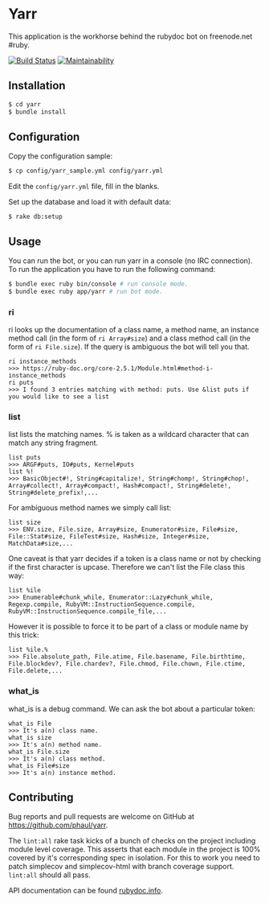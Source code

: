 # Yarr

This application is the workhorse behind the rubydoc bot on freenode.net #ruby.

[![Build Status](https://travis-ci.org/phaul/yarr.svg?branch=master)](https://travis-ci.org/phaul/yarr)
[![Maintainability](https://api.codeclimate.com/v1/badges/4a48c3a34babe2af4e8f/maintainability)](https://codeclimate.com/github/phaul/yarr/maintainability)

## Installation

```bash
$ cd yarr
$ bundle install
```

## Configuration

Copy the configuration sample:

```bash
$ cp config/yarr_sample.yml config/yarr.yml
```

Edit the `config/yarr.yml` file, fill in the blanks.

Set up the database and load it with default data:

```
$ rake db:setup
```

## Usage

You can run the bot, or you can run yarr in a console (no IRC connection).
To run the application you have to run the following command:

```bash
$ bundle exec ruby bin/console # run console mode.
$ bundle exec ruby app/yarr # run bot mode.
```

### ri

ri looks up the documentation of a class name, a method name, an instance
method call (in the form of `ri Array#size`) and a class method call (in the
form of `ri File.size`). If the query is ambiguous the bot will tell you that.

```
ri instance_methods
>>> https://ruby-doc.org/core-2.5.1/Module.html#method-i-instance_methods
ri puts
>>> I found 3 entries matching with method: puts. Use &list puts if you would like to see a list
```

### list

list lists the matching names. % is taken as a wildcard character that can
match any string fragment.

```
list puts
>>> ARGF#puts, IO#puts, Kernel#puts
list %!
>>> BasicObject#!, String#capitalize!, String#chomp!, String#chop!, Array#collect!, Array#compact!, Hash#compact!, String#delete!, String#delete_prefix!,...
```

For ambiguous method names we simply call list:

```
list size
>>> ENV.size, File.size, Array#size, Enumerator#size, File#size, File::Stat#size, FileTest#size, Hash#size, Integer#size, MatchData#size,...
```

One caveat is that yarr decides if a token is a class name or not by checking
if the first character is upcase. Therefore we can't list the File class this
way:

```
list %ile
>>> Enumerable#chunk_while, Enumerator::Lazy#chunk_while, Regexp.compile, RubyVM::InstructionSequence.compile, RubyVM::InstructionSequence.compile_file,...
```

However it is possible to force it to be part of a class or module name by this trick:

```
list %ile.% 
>>> File.absolute_path, File.atime, File.basename, File.birthtime, File.blockdev?, File.chardev?, File.chmod, File.chown, File.ctime, File.delete,...
```

### what_is

what_is is a debug command. We can ask the bot about a particular token:

```
what_is File
>>> It's a(n) class name.
what_is size
>>> It's a(n) method name.
what_is File.size
>>> It's a(n) class method.
what_is File#size
>>> It's a(n) instance method.
```

## Contributing

Bug reports and pull requests are welcome on GitHub at https://github.com/phaul/yarr.

The `lint:all` rake task kicks of a bunch of checks on the project including
module level coverage. This asserts that each module in the project is 100%
covered by it's corresponding spec in isolation. For this to work you need to
patch simplecov and simplecov-html with branch coverage support. `lint:all`
should all pass.

API documentation can be found
[rubydoc.info](https://www.rubydoc.info/github/phaul/yarr/master).
